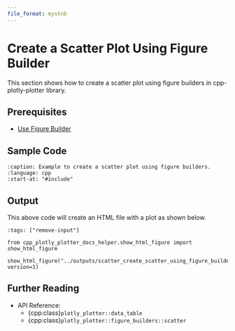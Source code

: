 ```yaml
---
file_format: mystnb
---
```


# Create a Scatter Plot Using Figure Builder

This section shows how to create a scatter plot using figure builders in cpp-plotly-plotter library.

## Prerequisites

- [Use Figure Builder](../get_started/use_figure_builder.md)

## Sample Code

```{literalinclude} /../../../examples/scatters/create_scatter_using_figure_builder.cpp
:caption: Example to create a scatter plot using figure builders.
:language: cpp
:start-at: "#include"
```

## Output

This above code will create an HTML file with a plot as shown below.

```{code-cell}
:tags: ["remove-input"]

from cpp_plotly_plotter_docs_helper.show_html_figure import show_html_figure

show_html_figure("../outputs/scatter_create_scatter_using_figure_builder.html", version=1)
```

## Further Reading

- API Reference:
  - {cpp:class}`plotly_plotter::data_table`
  - {cpp:class}`plotly_plotter::figure_builders::scatter`
